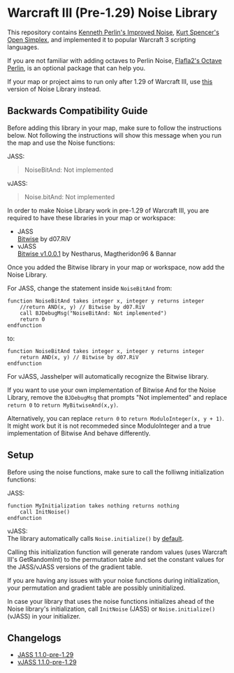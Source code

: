 # Warcraft III (Pre-1.29) Noise Library 

This repository contains [Kenneth Perlin's Improved Noise](https://mrl.nyu.edu/~perlin/noise/), [Kurt Spencer's Open Simplex](https://gist.github.com/KdotJPG/b1270127455a94ac5d19), and implemented it to popular Warcraft 3 scripting languages.

If you are not familiar with adding octaves to Perlin Noise, [Flafla2's Octave Perlin](https://flafla2.github.io/2014/08/09/perlinnoise.html), is an optional package that can help you.

If your map or project aims to run only after 1.29 of Warcraft III, use [this](https://github.com/eGlint/Warcraft-III-Noise-Library) version of Noise Library instead.

## Backwards Compatibility Guide

Before adding this library in your map, make sure to follow the instructions below. Not following the instructions will show this message when you run the map and use the Noise functions: 

JASS: 
> NoiseBitAnd: Not implemented

vJASS: 
> Noise.bitAnd: Not implemented

In order to make Noise Library work in pre-1.29 of Warcraft III, you are required to have these libraries in your map or workspace:

- JASS</br>
[Bitwise](https://www.hiveworkshop.com/threads/snippet-bitwise.331760/) by d07.RiV
- vJASS</br>
[Bitwise v1.0.0.1](https://www.hiveworkshop.com/threads/snippet-bitwise.249223/) by Nestharus, Magtheridon96 & Bannar

Once you added the Bitwise library in your map or workspace, now add the Noise Library.

For JASS, change the statement inside `NoiseBitAnd` from:
```
function NoiseBitAnd takes integer x, integer y returns integer
	//return AND(x, y) // Bitwise by d07.RiV
	call BJDebugMsg("NoiseBitAnd: Not implemented") 
	return 0
endfunction 
```
to:
```
function NoiseBitAnd takes integer x, integer y returns integer
	return AND(x, y) // Bitwise by d07.RiV
endfunction 
```

For vJASS, Jasshelper will automatically recognize the Bitwise library.

If you want to use your own implementation of Bitwise And for the Noise Library, remove the `BJDebugMsg` that prompts "Not implemented" and replace `return 0` to `return MyBitwiseAnd(x,y)`.

Alternatively, you can replace `return 0` to `return ModuloInteger(x, y + 1)`. It might work but it is not recommeded since ModuloInteger and a true implementation of Bitwise And behave differently.

## Setup

Before using the noise functions, make sure to call the folliwng initialization functions:

JASS:
```
function MyInitialization takes nothing returns nothing 
    call InitNoise()
endfunction
```

vJASS:<br>
The library automatically calls `Noise.initialize()` by [default](vJASS/Noise.j#L10-14).

Calling this initialization function will generate random values (uses Warcraft III's GetRandomInt) to the permutation table and set the constant values for the JASS/vJASS versions of the gradient table. 

If you are having any issues with your noise functions during initialization, your permutation and gradient table are possibly uninitialized. 

In case your library that uses the noise functions initializes ahead of the Noise library's initialization, call `InitNoise` (JASS) or `Noise.initialize()` (vJASS) in your initializer.

## Changelogs

- [JASS 1.1.0-pre-1.29](JASS/changelog.md)
- [vJASS 1.1.0-pre-1.29](vJASS/changelog.md)